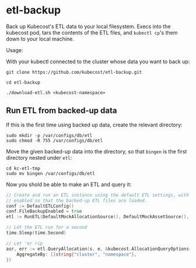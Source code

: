 # etl-backup
Back up Kubecost's ETL data to your local filesystem. Execs into the kubecost pod, tars the contents of the ETL files, and `kubectl cp`'s them down to your local machine.

Usage: 

With your kubectl connected to the cluster whose data you want to back up:

```
git clone https://github.com/kubecost/etl-backup.git

cd etl-backup

./download-etl.sh <kubecost-namespace>
```

## Run ETL from backed-up data

If this is the first time using backed up data, create the relevant directory:
```
sudo mkdir -p /var/configs/db/etl
sudo chmod -R 755 /var/configs/db/etl
```

Move the given backed-up data into the directory, so that `bingen` is the first directory nested under `etl`:
```
cd kc-etl-tmp
sudo mv bingen /var/configs/db/etl
```

Now you shold be able to make an ETL and query it:
```go
// Create and run an ETL instance using the default ETL settings, with file backup
// enabled so that the backed-up ETL files are loaded.
conf := DefaultETLConfig()
conf.FileBackupEnabled = true
etl := RunETL(DefaultMockAllocationSource(), DefaultMockAssetSource(), nil, conf)

// Let the ETL run for a second
time.Sleep(time.Second)

// Let 'er rip
asr, err := etl.QueryAllocation(s, e, &kubecost.AllocationQueryOptions{
	AggregateBy: []string{"cluster", "namespace"},
})
```
